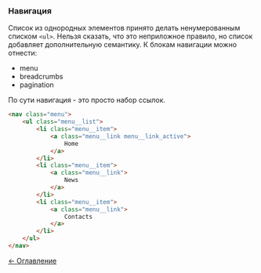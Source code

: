 ### Навигация

Список из однородных элементов принято делать ненумерованным списком `<ul>`. Нельзя сказать, что это неприложное правило, но список добавляет дополнительную семантику.
К блокам навигации можно отнести:
* menu
* breadcrumbs
* pagination

По сути навигация - это просто набор ссылок.

```html
<nav class="menu">
	<ul class="menu__list">
		<li class="menu__item">
			<a class="menu__link menu__link_active">
				Home
			</a>
		</li>
		<li class="menu__item">
			<a class="menu__link">
				News
			</a>
		</li>
		<li class="menu__item">
			<a class="menu__link">
				Contacts
			</a>
		</li>
	</ul>
</nav>
```

[<- Оглавление](../README.md)
